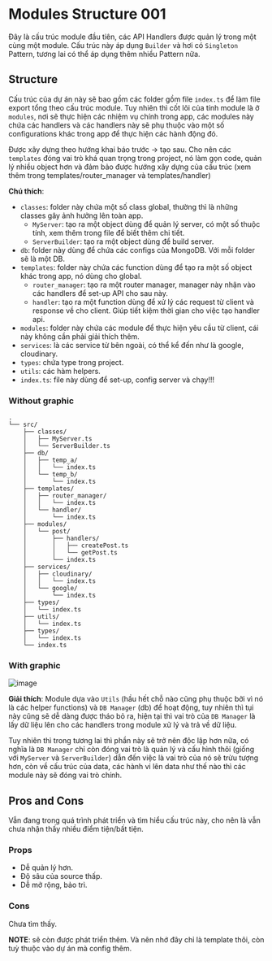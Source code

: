 # Modules Structure 001

Đây là cấu trúc module đầu tiên, các API Handlers được quản lý trong một cùng một module. Cấu trúc này áp dụng `Builder` và hơi có `Singleton` Pattern, tương lai có thể áp dụng thêm nhiều Pattern nữa.

## Structure
Cấu trúc của dự án này sẽ bao gồm các folder gồm file `index.ts` để làm file export tổng theo cấu trúc module. Tuy nhiên thì cốt lõi của tính module là ở `modules`, nơi sẽ thực hiện các nhiệm vụ chính trong app, các modules này chứa các handlers và các handlers này sẽ phụ thuộc vào một số configurations khác trong app để thực hiện các hành động đó.

Được xây dựng theo hướng khai báo trước -> tạo sau. Cho nên các `templates` đóng vai trò khá quan trọng trong project, nó làm gọn code, quản lý nhiều object hơn và đảm bảo được hướng xây dựng của cấu trúc (xem thêm trong templates/router_manager và templates/handler)

__Chú thích__:
- `classes`: folder này chứa một số class global, thường thì là những classes gây ảnh hưởng lên toàn app.
  - `MyServer`: tạo ra một object dùng để quản lý server, có một số thuộc tính, xem thêm trong file để biết thêm chi tiết.
  - `ServerBuilder`: tạo ra một object dùng để build server.
- `db`: folder này dùng để chứa các configs của MongoDB. Với mỗi folder sẽ là một DB.
- `templates`: folder này chứa các function dùng để tạo ra một số object khác trong app, nó dùng cho global.
  - `router_manager`: tạo ra một router manager, manager này nhận vào các handlers để set-up API cho sau này.
  - `handler`: tạo ra một function dùng để xử lý các request từ client và response về cho client. Giúp tiết kiệm thời gian cho việc tạo handler api.
- `modules`: folder này chứa các module để thực hiện yêu cầu từ client, cái này không cần phải giải thích thêm.
- `services`: là các service từ bên ngoài, có thể kể đến như là google, cloudinary.
- `types`: chứa type trong project.
- `utils`: các hàm helpers.
- `index.ts`: file này dùng để set-up, config server và chạy!!!

### Without graphic
```
.
└── src/
    ├── classes/
    │   ├── MyServer.ts
    │   └── ServerBuilder.ts
    ├── db/
    │   ├── temp_a/
    │   │   └── index.ts
    │   └── temp_b/
    │       └── index.ts
    ├── templates/
    │   ├── router_manager/
    │   │   └── index.ts
    │   └── handler/
    │       └── index.ts
    ├── modules/
    │   └── post/
    │       ├── handlers/
    │       │   ├── createPost.ts
    │       │   └── getPost.ts
    │       └── index.ts
    ├── services/
    │   ├── cloudinary/
    │   │   └── index.ts
    │   └── google/
    │       └── index.ts
    ├── types/
    │   └── index.ts
    ├── utils/
    │   └── index.ts
    ├── types/
    │   └── index.ts
    └── index.ts
```

### With graphic
![image](https://github.com/NguyenAnhTuan1912/node-project-structures/assets/86825061/19f1785a-3a2a-4408-a509-916748e2b7ce)

__Giải thích__: Module dựa vào `Utils` (hầu hết chỗ nào cũng phụ thuộc bởi vì nó là các helper functions) và `DB Manager` (db) để hoạt động, tuy nhiên thì tụi này cũng sẽ dễ dàng được tháo bỏ ra, hiện tại thì vai trò của `DB Manager` là lấy dữ liệu lên cho các handlers trong module xử lý và trả về dữ liệu.

Tuy nhiên thì trong tương lai thì phần này sẽ trở nên độc lập hơn nữa, có nghĩa là `DB Manager` chỉ còn đóng vai trò là quản lý và cấu hình thôi (giống với `MyServer` và `ServerBuilder`) dẫn đến việc là vai trò của nó sẽ trừu tượng hơn, còn về cấu trúc của data, các hành vi lên data như thế nào thì các module này sẽ đóng vai trò chính.

## Pros and Cons
Vẫn đang trong quá trình phát triển và tìm hiểu cấu trúc này, cho nên là vẫn chưa nhận thấy nhiều điểm tiện/bất tiện.
### Props
- Dễ quản lý hơn.
- Độ sâu của source thấp.
- Dễ mở rộng, bảo trì.

### Cons
Chưa tìm thấy.

__NOTE__: sẽ còn được phát triển thêm. Và nên nhớ đây chỉ là template thôi, còn tuỳ thuộc vào dự án mà config thêm.